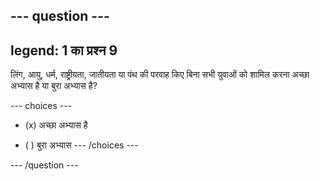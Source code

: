 --- question ---
---
legend: 1 का प्रश्न 9
---

लिंग, आयु, धर्म, राष्ट्रीयता, जातीयता या पंथ की परवाह किए बिना सभी युवाओं को शामिल करना अच्छा अभ्यास है या बुरा अभ्यास है?

--- choices ---
- (x) अच्छा अभ्यास है

- ( ) बुरा अभ्यास
--- /choices ---

--- /question ---
